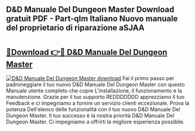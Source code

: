## D&D Manuale Del Dungeon Master Download gratuit PDF - Part-qIm Italiano Nuovo manuale del proprietario di riparazione aSJAA

# <h2><a href="http://dfe9h2g.blite.top/?on=D%26D+Manuale+Del+Dungeon+Master">🔗Download 👉🔴 D&D Manuale Del Dungeon Master</a></h2>

[![D&D Manuale Del Dungeon Master download](https://i.imgur.com/lujVjoI.png)](http://dfe9h2g.blite.top/?on=D%26D+Manuale+Del+Dungeon+Master)
Fai il primo passo per padroneggiare il tuo nuovo D&D Manuale Del Dungeon Master con questo Manuale utente completo che copre L'installazione, il funzionamento e la manutenzione. Grazie per il tuo supporto REDDDDDDD apprezziamo il tuo Feedback e ci impegniamo a fornire un servizio clienti eccezionale. Prova la potenza Dell'elenco delle funzionalità con il tuo nuovo D&D Manuale Del Dungeon Master. Il tuo successo è la nostra priorità D&D Manuale Del Dungeon Master. Ci impegniamo a offrirti la migliore esperienza possibile.
